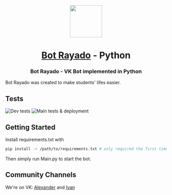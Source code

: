 <div align="center">
<!-- Title: -->
  <a href="https://github.com/3xiced/vkbot/">
    <img src="https://user-images.githubusercontent.com/90006545/144052460-adc6c0f1-bc86-45a4-90f6-3afe011d05cd.jpg" height="100">
  </a>
  <h1><a href="https://github.com/3xiced/vkbot">Bot Rayado</a> - Python</h1>

<!-- Short description: -->
  <h3>Bot Rayado - VK Bot implemented in Python</h3>
</div>

Bot Rayado was created to make students' lifes easier.

## Tests

![Dev tests](https://github.com/3xiced/vkbot/actions/workflows/python-app-dev.yml/badge.svg)
![Main tests & deployment](https://github.com/3xiced/vkbot/actions/workflows/python-app-main.yml/badge.svg)

## Getting Started

Install requirements.txt with
```bash
pip install -r /path/to/requirements.txt # only required the first time
```
Then simply run Main.py to start the bot.

## Community Channels

We're on VK: [Alexander](https://vk.com/lamabot2000) and [Ivan](https://vk.com/crymother)
